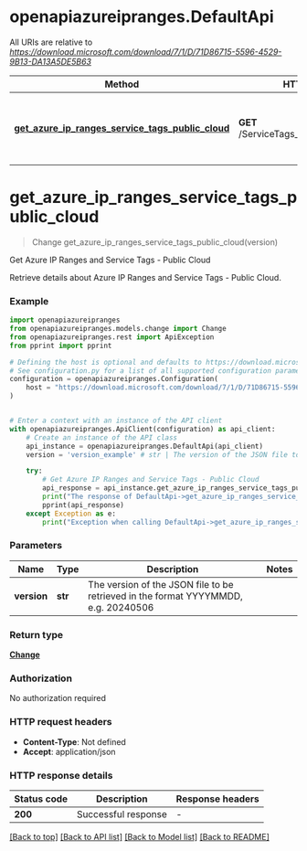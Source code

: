 # openapiazureipranges.DefaultApi

All URIs are relative to *https://download.microsoft.com/download/7/1/D/71D86715-5596-4529-9B13-DA13A5DE5B63*

Method | HTTP request | Description
------------- | ------------- | -------------
[**get_azure_ip_ranges_service_tags_public_cloud**](DefaultApi.md#get_azure_ip_ranges_service_tags_public_cloud) | **GET** /ServiceTags_Public_{version}.json | Get Azure IP Ranges and Service Tags - Public Cloud


# **get_azure_ip_ranges_service_tags_public_cloud**
> Change get_azure_ip_ranges_service_tags_public_cloud(version)

Get Azure IP Ranges and Service Tags - Public Cloud

Retrieve details about Azure IP Ranges and Service Tags - Public Cloud.

### Example


```python
import openapiazureipranges
from openapiazureipranges.models.change import Change
from openapiazureipranges.rest import ApiException
from pprint import pprint

# Defining the host is optional and defaults to https://download.microsoft.com/download/7/1/D/71D86715-5596-4529-9B13-DA13A5DE5B63
# See configuration.py for a list of all supported configuration parameters.
configuration = openapiazureipranges.Configuration(
    host = "https://download.microsoft.com/download/7/1/D/71D86715-5596-4529-9B13-DA13A5DE5B63"
)


# Enter a context with an instance of the API client
with openapiazureipranges.ApiClient(configuration) as api_client:
    # Create an instance of the API class
    api_instance = openapiazureipranges.DefaultApi(api_client)
    version = 'version_example' # str | The version of the JSON file to be retrieved in the format YYYYMMDD, e.g. 20240506

    try:
        # Get Azure IP Ranges and Service Tags - Public Cloud
        api_response = api_instance.get_azure_ip_ranges_service_tags_public_cloud(version)
        print("The response of DefaultApi->get_azure_ip_ranges_service_tags_public_cloud:\n")
        pprint(api_response)
    except Exception as e:
        print("Exception when calling DefaultApi->get_azure_ip_ranges_service_tags_public_cloud: %s\n" % e)
```



### Parameters


Name | Type | Description  | Notes
------------- | ------------- | ------------- | -------------
 **version** | **str**| The version of the JSON file to be retrieved in the format YYYYMMDD, e.g. 20240506 | 

### Return type

[**Change**](Change.md)

### Authorization

No authorization required

### HTTP request headers

 - **Content-Type**: Not defined
 - **Accept**: application/json

### HTTP response details

| Status code | Description | Response headers |
|-------------|-------------|------------------|
**200** | Successful response |  -  |

[[Back to top]](#) [[Back to API list]](../README.md#documentation-for-api-endpoints) [[Back to Model list]](../README.md#documentation-for-models) [[Back to README]](../README.md)

